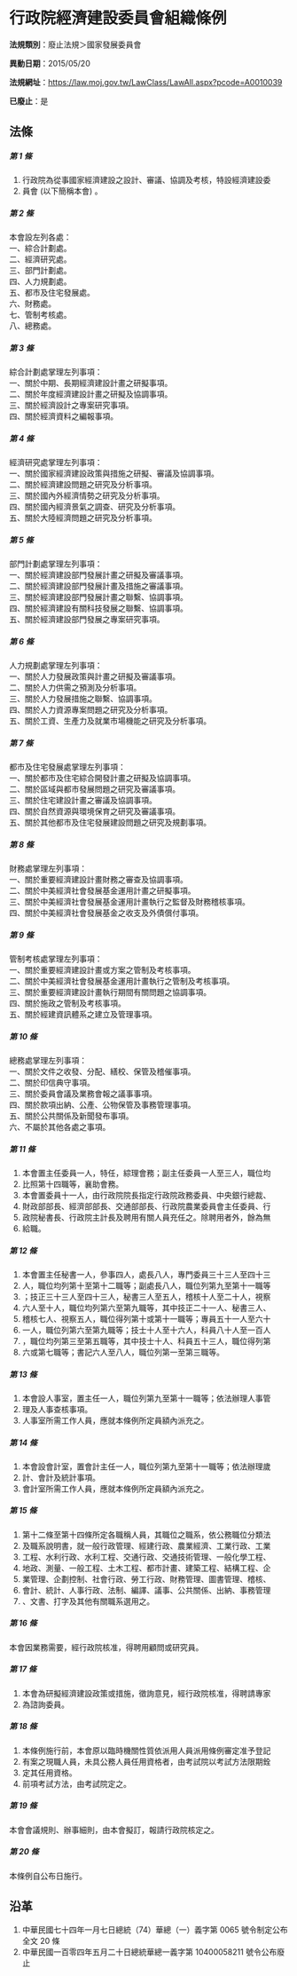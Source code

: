 # 行政院經濟建設委員會組織條例

**法規類別**：廢止法規＞國家發展委員會

**異動日期**：2015/05/20  

**法規網址**：https://law.moj.gov.tw/LawClass/LawAll.aspx?pcode=A0010039

**已廢止**：是



## 法條
##### 第 1 條
1. 行政院為從事國家經濟建設之設計、審議、協調及考核，特設經濟建設委
1. 員會 (以下簡稱本會) 。

##### 第 2 條
本會設左列各處：  
一、綜合計劃處。  
二、經濟研究處。  
三、部門計劃處。  
四、人力規劃處。  
五、都市及住宅發展處。  
六、財務處。  
七、管制考核處。  
八、總務處。

##### 第 3 條
綜合計劃處掌理左列事項：  
一、關於中期、長期經濟建設計畫之研擬事項。  
二、關於年度經濟建設計畫之研擬及協調事項。  
三、關於經濟設計之專案研究事項。  
四、關於經濟資料之編報事項。

##### 第 4 條
經濟研究處掌理左列事項：  
一、關於國家經濟建設政策與措施之研擬、審議及協調事項。  
二、關於經濟建設問題之研究及分析事項。  
三、關於國內外經濟情勢之研究及分析事項。  
四、關於國內經濟景氣之調查、研究及分析事項。  
五、關於大陸經濟問題之研究及分析事項。

##### 第 5 條
部門計劃處掌理左列事項：  
一、關於經濟建設部門發展計畫之研擬及審議事項。  
二、關於經濟建設部門發展計畫及措施之審議事項。  
三、關於經濟建設部門發展計畫之聯繫、協調事項。  
四、關於經濟建設有關科技發展之聯繫、協調事項。  
五、關於經濟建設部門發展之專案研究事項。

##### 第 6 條
人力規劃處掌理左列事項：  
一、關於人力發展政策與計畫之研擬及審議事項。  
二、關於人力供需之預測及分析事項。  
三、關於人力發展措施之聯繫、協調事項。  
四、關於人力資源專案問題之研究及分析事項。  
五、關於工資、生產力及就業市場機能之研究及分析事項。

##### 第 7 條
都市及住宅發展處掌理左列事項：  
一、關於都市及住宅綜合開發計畫之研擬及協調事項。  
二、關於區域與都市發展問題之研究及審議事項。  
三、關於住宅建設計畫之審議及協調事項。  
四、關於自然資源與環境保育之研究及審議事項。  
五、關於其他都市及住宅發展建設問題之研究及規劃事項。

##### 第 8 條
財務處掌理左列事項：  
一、關於重要經濟建設計畫財務之審查及協調事項。  
二、關於中美經濟社會發展基金運用計畫之研擬事項。  
三、關於中美經濟社會發展基金運用計畫執行之監督及財務稽核事項。  
四、關於中美經濟社會發展基金之收支及外債償付事項。

##### 第 9 條
管制考核處掌理左列事項：  
一、關於重要經濟建設計畫或方案之管制及考核事項。  
二、關於中美經濟社會發展基金運用計畫執行之管制及考核事項。  
三、關於重要經濟建設計畫執行期間有關問題之協調事項。  
四、關於施政之管制及考核事項。  
五、關於經建資訊體系之建立及管理事項。

##### 第 10 條
總務處掌理左列事項：  
一、關於文件之收發、分配、繕校、保管及稽催事項。  
二、關於印信典守事項。  
三、關於委員會議及業務會報之議事事項。  
四、關於款項出納、公產、公物保管及事務管理事項。  
五、關於公共關係及新聞發布事項。  
六、不屬於其他各處之事項。

##### 第 11 條
1. 本會置主任委員一人，特任，綜理會務；副主任委員一人至三人，職位均
1. 比照第十四職等，襄助會務。
1. 本會置委員十一人，由行政院院長指定行政院政務委員、中央銀行總裁、
1. 財政部部長、經濟部部長、交通部部長、行政院農業委員會主任委員、行
1. 政院秘書長、行政院主計長及聘用有關人員充任之。除聘用者外，餘為無
1. 給職。

##### 第 12 條
1. 本會置主任秘書一人，參事四人，處長八人，專門委員三十三人至四十三
1. 人，職位均列第十至第十二職等；副處長八人，職位列第九至第十一職等
1. ；技正三十三人至四十三人，秘書三人至五人，稽核十人至二十人，視察
1. 六人至十人，職位均列第六至第九職等，其中技正二十一人、秘書三人、
1. 稽核七人、視察五人，職位得列第十或第十一職等；專員五十一人至六十
1. 一人，職位列第六至第九職等；技士十人至十六人，科員八十人至一百人
1. ，職位均列第三至第五職等，其中技士十人、科員五十三人，職位得列第
1. 六或第七職等；書記六人至八人，職位列第一至第三職等。

##### 第 13 條
1. 本會設人事室，置主任一人，職位列第九至第十一職等；依法辦理人事管
1. 理及人事查核事項。
1. 人事室所需工作人員，應就本條例所定員額內派充之。

##### 第 14 條
1. 本會設會計室，置會計主任一人，職位列第九至第十一職等；依法辦理歲
1. 計、會計及統計事項。
1. 會計室所需工作人員，應就本條例所定員額內派充之。

##### 第 15 條
1. 第十二條至第十四條所定各職稱人員，其職位之職系，依公務職位分類法
1. 及職系說明書，就一般行政管理、經建行政、農業經濟、工業行政、工業
1. 工程、水利行政、水利工程、交通行政、交通技術管理、一般化學工程、
1. 地政、測量、一般工程、土木工程、都市計畫、建築工程、結構工程、企
1. 業管理、企劃控制、社會行政、勞工行政、財務管理、圖書管理、稽核、
1. 會計、統計、人事行政、法制、編譯、議事、公共關係、出納、事務管理
1. 、文書、打字及其他有關職系選用之。

##### 第 16 條
本會因業務需要，經行政院核准，得聘用顧問或研究員。

##### 第 17 條
1. 本會為研擬經濟建設政策或措施，徵詢意見，經行政院核准，得聘請專家
1. 為諮詢委員。

##### 第 18 條
1. 本條例施行前，本會原以臨時機關性質依派用人員派用條例審定准予登記
1. 有案之現職人員，未具公務人員任用資格者，由考試院以考試方法限期銓
1. 定其任用資格。
1. 前項考試方法，由考試院定之。

##### 第 19 條
本會會議規則、辦事細則，由本會擬訂，報請行政院核定之。

##### 第 20 條
本條例自公布日施行。

## 沿革
1. 中華民國七十四年一月七日總統（74）華總（一）義字第 0065 號令制定公布全文 20 條
1. 中華民國一百零四年五月二十日總統華總一義字第 10400058211  號令公布廢止
